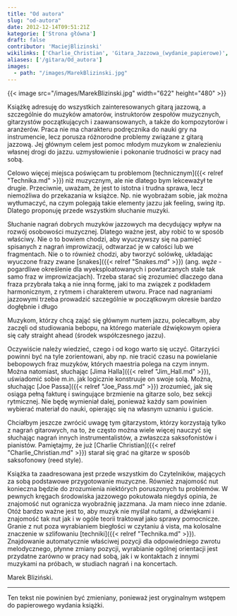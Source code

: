 ```yaml
---
title: "Od autora"
slug: "od-autora"
date: 2012-12-14T09:51:21Z
kategorie: ['Strona główna']
draft: false
contributor: 'MaciejBlizinski'
wikilinks: ['Charlie_Christian', 'Gitara_Jazzowa_(wydanie_papierowe)', 'Grafika:MarekBlizinski.jpg', 'Jim_Hall', 'Joe_Pass', 'snakes', 'technika', 'technika']
aliases: ['/gitara/Od_autora']
images:
  - path: "/images/MarekBlizinski.jpg"
---
```

{{< image src="/images/MarekBlizinski.jpg" width="622" height="480" >}}

Książkę adresuję do wszystkich zainteresowanych gitarą jazzową, a
szczególnie do muzyków amatorów, instru­ktorów zespołów muzycznych,
gitarzystów początkujących i zaawansowanych, a także do kompozytorów i
aranżerów. Praca nie ma charakteru podręcznika do nauki gry na
instrumencie, lecz porusza różnorodne problemy związa­ne z gitarą
jazzową. Jej głównym celem jest pomoc mło­dym muzykom w znalezieniu
własnej drogi do jazzu. uzmysłowienie i pokonanie trudności w pracy nad
sobą.

Celowo więcej miejsca poświęcam tu problemom
[technicznym]({{< relref "Technika.md" >}}) niż muzycznym, ale nie dlatego bym
lekceważył te drugie. Przeciwnie, uważam, że jest to istotna i trudna
sprawa, lecz niemożliwa do przekazania w książce. Np. nie wyobrażam
sobie, jak można wytłumaczyć, na czym pole­gają takie elementy jazzu jak
feeling, swing itp. Dlatego proponuję przede wszystkim słuchanie muzyki.

Słuchanie nagrań dobrych muzyków jazzowych ma decydujący wpływ na rozwój
osobowości muzycznej. Dlatego ważne jest, aby robić to w sposób
właściwy. Nie o to bowiem chodzi, aby wyuczywszy się na pamięć
spisanych z nagrań improwizacji, odtwarzać je w całości lub we
fragmentach. Nie o to również chodzi, aby tworzyć solów­kę, układając
wyuczone frazy zwane [snakes]({{< relref "Snakes.md" >}}) (ang. *węże* -
pogardliwe określenie dla wyeksploatowanych i powta­rzanych stale tak
samo fraz w improwizacjach). Trzeba starać się zrozumieć dlaczego dana
fraza przybrała taką a nie inną formę, jaki to ma związek z podkładem
harmo­nicznym, z rytmem i charakterem utworu. Prace nad na­graniami
jazzowymi trzeba prowadzić szczególnie w początkowym okresie bardzo
dogłębnie i długo

Muzy­kom, którzy chcą zająć się głównym nurtem jazzu, polecał­bym, aby
zaczęli od studiowania bebopu, na którego materiale dźwiękowym opiera
się cały straight ahead (śro­dek współczesnego jazzu).

Oczywiście należy wiedzieć, czego i od kogo warto się uczyć. Gitarzyści
powinni być na tyle zorientowani, aby np. nie tracić czasu na powielanie
bebopowych fraz mu­zyków, których maestria polega na czym innym. Można
natomiast, słuchając [Jima Halla]({{< relref "Jim_Hall.md" >}}), uświadomić sobie
m.in. jak logicznie konstruuje on swoje solą. Można, słuchając [Joe
Passa]({{< relref "Joe_Pass.md" >}}) zrozumieć, jak się osiąga pełną fakturę i
swingujące brzmienie na gitarze solo, bez sekcji rytmicznej. Nie będę
wymieniał dalej, ponieważ każdy sam powinien wybierać materiał do nauki,
opierając się na własnym uznaniu i guście.

Chciałbym jeszcze zwrócić uwagę tym gitarzystom, któ­rzy korzystają
tylko z nagrań gitarowych, na to, że często można wiele więcej nauczyć
się słuchając nagrań innych instrumentalistów, a zwłaszcza saksofonistów
i pianistów. Pamiętajmy, że już [Charlie
Christian]({{< relref "Charlie_Christian.md" >}}) starał się grać na gitarze w
sposób saksofonowy (reed style).

Książka ta zaadresowana jest przede wszystkim do Czy­telników, mających
za sobą podstawowe przygotowanie muzyczne. Również znajomość nut
konieczna będzie do zrozumienia niektórych poruszonych tu problemów. W
pewnych kręgach środowiska jazzowego pokutowała niegdyś opinia, że
znajomość nut ogranicza wyobraźnię jazzmana. Ja mam nieco inne zdanie.
Otóż bardzo ważne jest to, aby muzyk nie myślał nutami, a dźwiękami i
znajo­mość tak nut jak i w ogóle teorii traktował jako sprawy
pomocnicze. Granie z nut poza wyrabianiem biegłości w czytaniu á vista,
ma kolosalne znaczenie w szlifowaniu [techniki]({{< relref "Technika.md" >}}).
Znajdowanie automatycznie właściwej pozycji dla odpowiedniego zwrotu
melodycznego, płynne zmiany pozycji, wyrabianie ogólnej orientacji jest
przydatne za­równo w pracy nad sobą, jak i w kontaktach z innymi
muzykami na próbach, w studiach nagrań i na koncertach.

Marek Bliziński.

-----

Ten tekst nie powinien być zmieniany, ponieważ jest oryginalnym wstępem
do papierowego wydania
książki<!-- link nie odnosił się do niczego: 'Od autora' (PosixPath('Od_autora.md')) links to 'Gitara_Jazzowa_\\(wydanie_papierowe\\)' (PosixPath('/no/path/exists')) and that does not exist -->.

